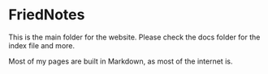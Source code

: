 # FriedNotes
This is the main folder for the website.
Please check the docs folder for the index file and more. 

Most of my pages are built in Markdown, as most of the internet is. 

  
